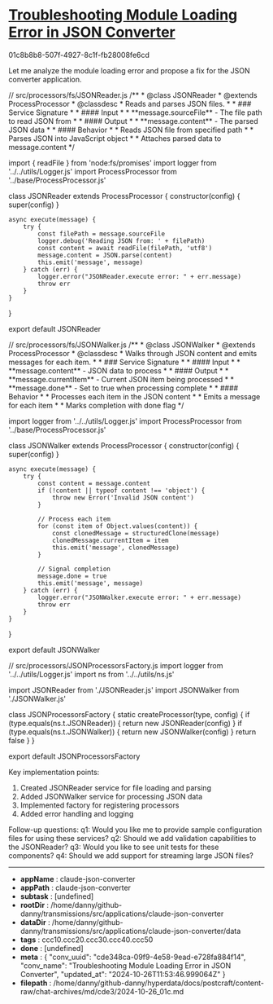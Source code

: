 # [Troubleshooting Module Loading Error in JSON Converter](https://claude.ai/chat/cde348ca-09f9-4e58-9ead-e728fa884f14)

01c8b8b8-507f-4927-8c1f-fb28008fe6cd

 Let me analyze the module loading error and propose a fix for the JSON converter application.



<antArtifact identifier="json-reader" type="application/vnd.ant.code" language="javascript" title="JSON Reader Service">
// src/processors/fs/JSONReader.js
/**
 * @class JSONReader
 * @extends ProcessProcessor 
 * @classdesc
 * Reads and parses JSON files.
 *
 * ### Service Signature
 *
 * #### Input
 * * **message.sourceFile** - The file path to read JSON from
 *
 * #### Output 
 * * **message.content** - The parsed JSON data
 *
 * #### Behavior
 * * Reads JSON file from specified path
 * * Parses JSON into JavaScript object
 * * Attaches parsed data to message.content
 */

import { readFile } from 'node:fs/promises'
import logger from '../../utils/Logger.js'
import ProcessProcessor from '../base/ProcessProcessor.js'

class JSONReader extends ProcessProcessor {
    constructor(config) {
        super(config)
    }

    async execute(message) {
        try {
            const filePath = message.sourceFile
            logger.debug('Reading JSON from: ' + filePath)
            const content = await readFile(filePath, 'utf8')
            message.content = JSON.parse(content)
            this.emit('message', message)
        } catch (err) {
            logger.error("JSONReader.execute error: " + err.message)
            throw err
        }
    }
}

export default JSONReader
</antArtifact>



<antArtifact identifier="json-walker" type="application/vnd.ant.code" language="javascript" title="JSON Walker Service">
// src/processors/fs/JSONWalker.js
/**
 * @class JSONWalker
 * @extends ProcessProcessor
 * @classdesc
 * Walks through JSON content and emits messages for each item.
 *
 * ### Service Signature
 * 
 * #### Input
 * * **message.content** - JSON data to process
 *
 * #### Output
 * * **message.currentItem** - Current JSON item being processed
 * * **message.done** - Set to true when processing complete
 *
 * #### Behavior
 * * Processes each item in the JSON content
 * * Emits a message for each item
 * * Marks completion with done flag
 */

import logger from '../../utils/Logger.js'
import ProcessProcessor from '../base/ProcessProcessor.js'

class JSONWalker extends ProcessProcessor {
    constructor(config) {
        super(config)
    }

    async execute(message) {
        try {
            const content = message.content
            if (!content || typeof content !== 'object') {
                throw new Error('Invalid JSON content')
            }

            // Process each item
            for (const item of Object.values(content)) {
                const clonedMessage = structuredClone(message)
                clonedMessage.currentItem = item
                this.emit('message', clonedMessage)
            }

            // Signal completion
            message.done = true
            this.emit('message', message)
        } catch (err) {
            logger.error("JSONWalker.execute error: " + err.message)
            throw err
        }
    }
}

export default JSONWalker
</antArtifact>



<antArtifact identifier="json-factory" type="application/vnd.ant.code" language="javascript" title="JSON Processors Factory">
// src/processors/JSONProcessorsFactory.js
import logger from '../../utils/Logger.js'
import ns from '../../utils/ns.js'

import JSONReader from './JSONReader.js'
import JSONWalker from './JSONWalker.js'

class JSONProcessorsFactory {
    static createProcessor(type, config) {
        if (type.equals(ns.t.JSONReader)) {
            return new JSONReader(config)
        }
        if (type.equals(ns.t.JSONWalker)) {
            return new JSONWalker(config)
        }
        return false
    }
}

export default JSONProcessorsFactory
</antArtifact>

Key implementation points:
1. Created JSONReader service for file loading and parsing
2. Added JSONWalker service for processing JSON data
3. Implemented factory for registering processors
4. Added error handling and logging

Follow-up questions:
q1: Would you like me to provide sample configuration files for using these services?
q2: Should we add validation capabilities to the JSONReader?
q3: Would you like to see unit tests for these components?
q4: Should we add support for streaming large JSON files?

---

* **appName** : claude-json-converter
* **appPath** : claude-json-converter
* **subtask** : [undefined]
* **rootDir** : /home/danny/github-danny/transmissions/src/applications/claude-json-converter
* **dataDir** : /home/danny/github-danny/transmissions/src/applications/claude-json-converter/data
* **tags** : ccc10.ccc20.ccc30.ccc40.ccc50
* **done** : [undefined]
* **meta** : {
  "conv_uuid": "cde348ca-09f9-4e58-9ead-e728fa884f14",
  "conv_name": "Troubleshooting Module Loading Error in JSON Converter",
  "updated_at": "2024-10-26T11:53:46.999064Z"
}
* **filepath** : /home/danny/github-danny/hyperdata/docs/postcraft/content-raw/chat-archives/md/cde3/2024-10-26_01c.md